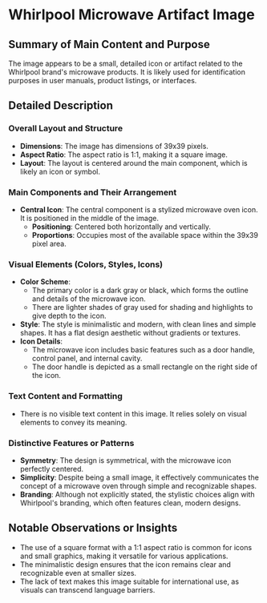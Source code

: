 # Whirlpool Microwave Artifact Image

## Summary of Main Content and Purpose
The image appears to be a small, detailed icon or artifact related to the Whirlpool brand's microwave products. It is likely used for identification purposes in user manuals, product listings, or interfaces.

## Detailed Description

### Overall Layout and Structure
- **Dimensions**: The image has dimensions of 39x39 pixels.
- **Aspect Ratio**: The aspect ratio is 1:1, making it a square image.
- **Layout**: The layout is centered around the main component, which is likely an icon or symbol.

### Main Components and Their Arrangement
- **Central Icon**: The central component is a stylized microwave oven icon. It is positioned in the middle of the image.
  - **Positioning**: Centered both horizontally and vertically.
  - **Proportions**: Occupies most of the available space within the 39x39 pixel area.

### Visual Elements (Colors, Styles, Icons)
- **Color Scheme**:
  - The primary color is a dark gray or black, which forms the outline and details of the microwave icon.
  - There are lighter shades of gray used for shading and highlights to give depth to the icon.
- **Style**: The style is minimalistic and modern, with clean lines and simple shapes. It has a flat design aesthetic without gradients or textures.
- **Icon Details**:
  - The microwave icon includes basic features such as a door handle, control panel, and internal cavity.
  - The door handle is depicted as a small rectangle on the right side of the icon.

### Text Content and Formatting
- There is no visible text content in this image. It relies solely on visual elements to convey its meaning.

### Distinctive Features or Patterns
- **Symmetry**: The design is symmetrical, with the microwave icon perfectly centered.
- **Simplicity**: Despite being a small image, it effectively communicates the concept of a microwave oven through simple and recognizable shapes.
- **Branding**: Although not explicitly stated, the stylistic choices align with Whirlpool's branding, which often features clean, modern designs.

## Notable Observations or Insights
- The use of a square format with a 1:1 aspect ratio is common for icons and small graphics, making it versatile for various applications.
- The minimalistic design ensures that the icon remains clear and recognizable even at smaller sizes.
- The lack of text makes this image suitable for international use, as visuals can transcend language barriers.
